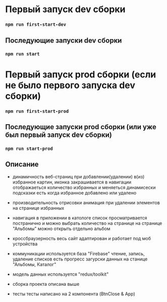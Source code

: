 # Первый запуск dev сборки

### `npm run first-start-dev`

## Последующие запуски dev сборки

### `npm run start`

# Первый запуск prod сборки (если не было первого запуска dev сборки)

### `npm run first-start-prod`

## Последующие запуски prod сборки (или уже был первый запуск dev сборки)

### `npm run start-prod`

##  Описание

* динамичность веб-страниц 
    при добавлении(удалении) в(из) избранное картин, иконка закрашивается
    в навигации отображаеться количество избранных и меняеться динамисески
    подсказки есть когда избранное добавлено или удалено

* производительность отрисовки
    анимация при удалении элементов на странице избранных

* навигация в приложении
    в катологе список просматривается постранично и можно выбрать количество на странице
    на странице "Альбомы" можно открыть отдельно альбом 

* кроссбраузерность
    весь сайт адаптирован и работает под моб устройства

* коммуникации
    используется база "Firebase" 
    чтение, запись, удаление  списков
    есть прогресс загурски данных на станице "Альбомы, Каталог"

* модель данных
    используется "redux/toolkit"

* сборка проекта
    описана выше

* тесты
    тесты написано на 2 компонента (BtnClose & App)

  



